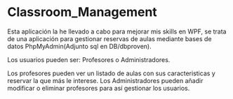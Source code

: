 # Classroom_Management

Esta aplicación la he llevado a cabo para mejorar mis skills en WPF, se trata de una aplicación para gestionar reservas de aulas mediante bases de datos PhpMyAdmin(Adjunto sql en DB/dbproven).

Los usuarios pueden ser: Profesores o Administradores.

Los profesores pueden ver un listado de aulas con sus caracteristicas y reservar la que más le interese.
Los Administradores pueden añadir modificar o eliminar profesores para así gestionar los usuarios.
